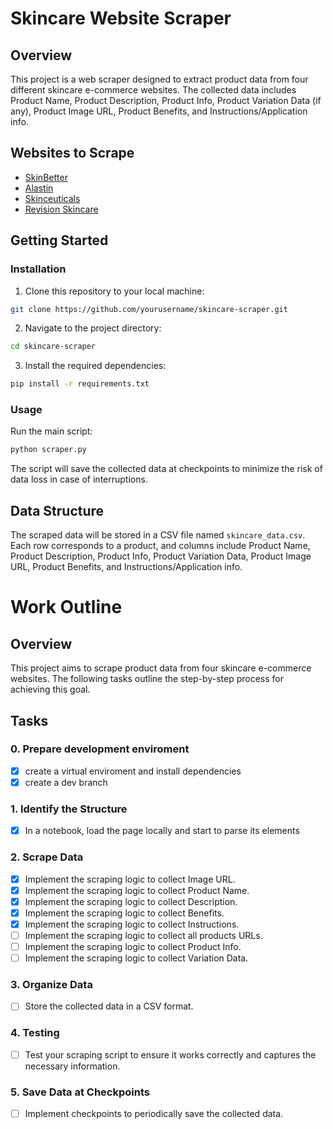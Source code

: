 # Skincare Website Scraper
## Overview
This project is a web scraper designed to extract product data from four different skincare e-commerce websites. The collected data includes Product Name, Product Description, Product Info, Product Variation Data (if any), Product Image URL, Product Benefits, and Instructions/Application info.
## Websites to Scrape
- [SkinBetter](https://www.skinbetter.com/)
- [Alastin](https://alastin.com/)
- [Skinceuticals](https://www.skinceuticals.com/)
- [Revision Skincare](https://revisionskincare.com/)
## Getting Started
### Installation

1. Clone this repository to your local machine:

```bash
git clone https://github.com/yourusername/skincare-scraper.git
```
2. Navigate to the project directory:
```bash
cd skincare-scraper
```
3. Install the required dependencies:
```bash
pip install -r requirements.txt
```
### Usage
Run the main script:
```bash
python scraper.py
```
The script will save the collected data at checkpoints to minimize the risk of data loss in case of interruptions.
## Data Structure
The scraped data will be stored in a CSV file named `skincare_data.csv`. Each row corresponds to a product, and columns include Product Name, Product Description, Product Info, Product Variation Data, Product Image URL, Product Benefits, and Instructions/Application info.

# Work Outline

## Overview

This project aims to scrape product data from four skincare e-commerce websites. The following tasks outline the step-by-step process for achieving this goal.

## Tasks
### 0. Prepare development enviroment
- [x] create a virtual enviroment and install dependencies
- [x] create a dev branch
### 1. Identify the Structure
- [x] In a notebook, load the page locally and start to parse its elements
### 2. Scrape Data
   - [x] Implement the scraping logic to collect Image URL.
   - [x] Implement the scraping logic to collect Product Name.
   - [x] Implement the scraping logic to collect Description.
   - [x] Implement the scraping logic to collect Benefits.
   - [x] Implement the scraping logic to collect Instructions.
   - [ ] Implement the scraping logic to collect all products URLs.
   - [ ] Implement the scraping logic to collect Product Info.
   - [ ] Implement the scraping logic to collect Variation Data.

### 3. Organize Data
   - [ ] Store the collected data in a CSV format.

### 4. Testing
   - [ ] Test your scraping script to ensure it works correctly and captures the necessary information.

### 5. Save Data at Checkpoints
   - [ ] Implement checkpoints to periodically save the collected data.

